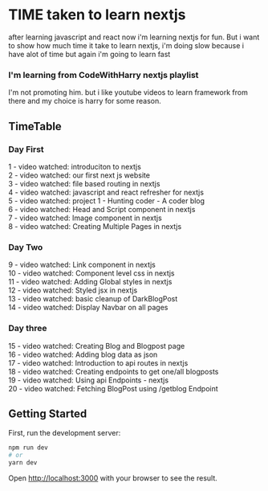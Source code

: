 # TIME taken to learn nextjs
after learning javascript and react now i'm learning nextjs for fun.
But i want to show how much time it take to learn nextjs, i'm doing slow because i have alot of time but again i'm going to learn fast

### I'm learning from CodeWithHarry nextjs playlist
I'm not promoting him. but i like youtube videos to learn framework from there and my choice is harry for some reason.

## TimeTable

### Day First
1 - video watched: introduciton to nextjs <br>
2 - video watched: our first next js website <br>
3 - video watched: file based routing in nextjs <br>
4 - video watched: javascript and react refresher for nextjs <br>
5 - video watched: project 1 - Hunting coder - A coder blog <br>
6 - video watched: Head and Script component in nextjs <br>
7 - video watched: Image component in nextjs <br>
8 - video watched: Creating Multiple Pages in nextjs <br>

### Day Two
9 - video watched: Link component in nextjs <br>
10 - video watched: Component level css in nextjs <br>
11 - video watched: Adding Global styles in nextjs <br>
12 - video watched: Styled jsx in nextjs <br>
13 - video watched: basic cleanup of DarkBlogPost <br>
14 - video watched: Display Navbar on all pages <br>

### Day three
15 - video watched: Creating Blog and Blogpost page <br>
16 - video watched: Adding blog data as json <br>
17 - video watched: Introduction to api routes in nextjs <br>
18 - video watched: Creating endpoints to get one/all blogposts <br>
19 - video watched: Using api Endpoints - nextjs <br>
20 - video watched: Fetching BlogPost using /getblog Endpoint


## Getting Started

First, run the development server:

```bash
npm run dev
# or
yarn dev
```

Open [http://localhost:3000](http://localhost:3000) with your browser to see the result.
